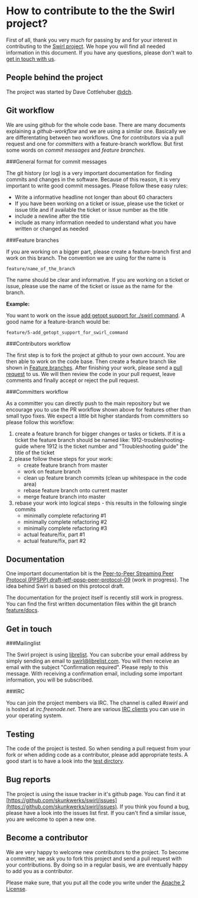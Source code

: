 How to contribute to the the Swirl project?
===========================================

First of all, thank you very much for passing by and for your interest in contributing to the [Swirl project](http://swirl-project.org/). We hope you will find all needed information in this document. If you have any questions, please don't wait to [get in touch with us](#get_in_touch).

People behind the project
-------------------------

The project was started by Dave Cottlehuber [@dch](http://twitter.com/dch). 

Git workflow
------------

We are using github for the whole code base. There are many documents explaining a _github-workflow_ and we are using a similar one. Basically we are differentating between two workflows. One for _contributors_ via a pull request and one for _committers_ with a feature-branch workflow. But first some words on _commit messages_ and _feature branches_.

###General format for commit messages

The git history (or log) is a very important documentation for finding commits and changes in the software. Because of this reason, it is very important to write good commit messages. Please follow these easy rules:

* Write a informative headline not longer than about 60 characters
* If you have been working on a ticket or issue, please use the ticket or issue title and if available the ticket or issue number as the title
* include a newline after the title
* include as many information needed to understand what you have written or changed as needed 

###Feature branches<a name="feature_branches"></a>

If you are working on a bigger part, please create a feature-branch first and work on this branch. The convention we are using for the name is

    feature/name_of_the_branch

The name should be clear and informative. If you are working on a ticket or issue, please use the name of the ticket or issue as the name for the branch.

__Example:__

You want to work on the issue [add getopt support for ./swirl command](https://github.com/skunkwerks/swirl/issues/5). A good name for a feature-branch would be:

    feature/5-add_getopt_support_for_swirl_command

###Contributors workflow

The first step is to fork the project at github to your own account. You are then able to work on the code base. Then create a feature branch like shown in [Feature branches](#feature_branches). After finishing your work, please send a [pull request](https://help.github.com/articles/using-pull-requests) to us. We will then review the code in your pull request, leave comments and finally accept or reject the pull request.

###Committers workflow

As a committer you can directly push to the main repository but we encourage you to use the PR workflow shown above for features other than small typo fixes. We expect a little bit higher standards from committers so please follow this workflow:

1. create a feature branch for bigger changes or tasks or tickets. If it is a ticket the feature branch should be named like: 1912-troubleshooting-guide where 1912 is the ticket number and "Troubleshooting guide" the title of the ticket
2. please follow these steps for your work:
    - create feature branch from master
    - work on feature branch
    - clean up feature branch commits (clean up whitespace in the code area)
    - rebase feature branch onto current master
    - merge feature branch into master
3. rebase your work into logical steps - this results in the following single commits
    - minimally complete refactoring #1
    - minimally complete refactoring #2
    - minimally complete refactoring #3
    - actual feature/fix, part #1
    - actual feature/fix, part #2

Documentation
-------------

One important documentation bit is the [Peer-to-Peer Streaming Peer Protocol (PPSPP) draft-ietf-ppsp-peer-protocol-09](http://tools.ietf.org/html/draft-ietf-ppsp-peer-protocol-09) (work in progress). The idea behind Swirl is based on this protocol draft.

The documentation for the project itself is recently still work in progress. You can find the first written documentation files within the git branch [feature/docs](https://github.com/skunkwerks/swirl/tree/feature/docs).

Get in touch<a name="get_in_touch"></a>
------------

###Mailinglist

The Swirl project is using [librelist](http://librelist.com). You can subcribe your email address by simply sending an email to swirl@librelist.com. You will then receive an email with the subject "Confirmation required". Please reply to this message. With receiving a confirmation email, including some important information, you will be subscribed.

###IRC

You can join the project members via IRC. The channel is called _#swirl_ and is hosted at _irc.freenode.net_. There are various [IRC clients](http://en.wikipedia.org/wiki/Comparison_of_Internet_Relay_Chat_clients) you can use in your operating system.

Testing
-------

The code of the project is tested. So when sending a pull request from your fork or when adding code as a contributor, please add appropriate tests. A good start is to have a look into the [test dirctory](https://github.com/skunkwerks/swirl/tree/master/test).

Bug reports
-----------

The project is using the issue tracker in it's github page. You can find it at [https://github.com/skunkwerks/swirl/issues](https://github.com/skunkwerks/swirl/issues). If you think you found a bug, please have a look into the issues list first. If you can't find a similar issue, you are welcome to open a new one.

Become a contributor
--------------------

We are very happy to welcome new contributors to the project. To become a committer, we ask you to fork this project and send a pull request with your contributions. By doing so in a regular basis, we are eventually happy to add you as a contributor.

Please make sure, that you put all the code you write under the [Apache 2 License](http://www.apache.org/licenses/LICENSE-2.0.html).
